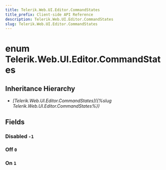 ```yaml
---
title: Telerik.Web.UI.Editor.CommandStates
title_prefix: Client-side API Reference
description: Telerik.Web.UI.Editor.CommandStates
slug: Telerik.Web.UI.Editor.CommandStates
---
```


# enum Telerik.Web.UI.Editor.CommandStates

## Inheritance Hierarchy

* *[Telerik.Web.UI.Editor.CommandStates]({%slug Telerik.Web.UI.Editor.CommandStates%})*

## Fields

### Disabled `-1`

### Off `0`

### On `1`



